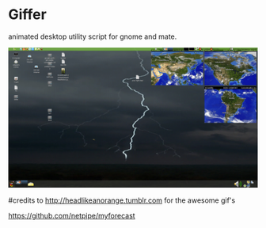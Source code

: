# Giffer
animated desktop utility script for gnome and mate.

![Main Window](screenshot.png)

#credits to http://headlikeanorange.tumblr.com for the awesome gif's

https://github.com/netpipe/myforecast
